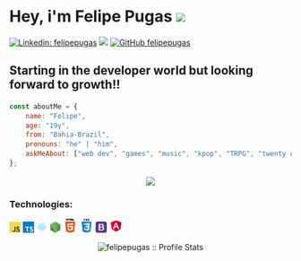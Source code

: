 
<h1>Hey, i'm Felipe Pugas <img src="https://media.giphy.com/media/3o6gE51uXycrKW6D84/giphy.gif" width="50"></h1>

[![Linkedin: felipepugas](https://img.shields.io/badge/-felipepugas-blue?style=flat-square&logo=Linkedin&logoColor=white&link=https://www.linkedin.com/in/felipepugas/)](https://www.linkedin.com/in/thaianebraga/)
[![](https://img.shields.io/badge/Gmail-felipepugas2%40gmail.com-red)](https://mail.google.com/mail/u/0/?tab=km#inbox)
[![GitHub felipepugas](https://img.shields.io/github/followers/felipepugas?label=follow&style=social)](https://github.com/felipepugas)

<h2> Starting in the developer world but looking forward to growth!!</h2> 
    
```javascript
const aboutMe = {
    name: "Felipe",
    age: "19y",
    from: "Bahia-Brazil",
    pronouns: "he" | "him",
    askMeAbout: ["web dev", "games", "music", "kpop", "TRPG", "twenty one pilots"],
};
```
<p align="center">
  <a href="https://media.giphy.com/media/Y4ak9Ki2GZCbJxAnJD/giphy.gif">
    <img
      align="center"
      height="250"
      widht="400"
      src="https://media.giphy.com/media/Y4ak9Ki2GZCbJxAnJD/giphy.gif"
    />
   </a>
 </p>   
 
<!--### Studying:-->
### Technologies:
<code><img height="20" src="https://raw.githubusercontent.com/github/explore/80688e429a7d4ef2fca1e82350fe8e3517d3494d/topics/javascript/javascript.png"></code>
<code><img height="20" src="https://raw.githubusercontent.com/github/explore/80688e429a7d4ef2fca1e82350fe8e3517d3494d/topics/typescript/typescript.png"></code>
<code><img height="20" src="https://raw.githubusercontent.com/github/explore/80688e429a7d4ef2fca1e82350fe8e3517d3494d/topics/react/react.png"></code>
<code><img height="20" src="https://raw.githubusercontent.com/github/explore/80688e429a7d4ef2fca1e82350fe8e3517d3494d/topics/nodejs/nodejs.png"></code> 
<code><img height="25" src="https://raw.githubusercontent.com/github/explore/80688e429a7d4ef2fca1e82350fe8e3517d3494d/topics/html/html.png"></code> 
<code><img height="25" src="https://raw.githubusercontent.com/github/explore/80688e429a7d4ef2fca1e82350fe8e3517d3494d/topics/css/css.png"></code>
<code><img height="20" src="https://raw.githubusercontent.com/github/explore/80688e429a7d4ef2fca1e82350fe8e3517d3494d/topics/bootstrap/bootstrap.png"></code>
<code><img height="25" src="https://raw.githubusercontent.com/github/explore/80688e429a7d4ef2fca1e82350fe8e3517d3494d/topics/angular/angular.png"></code>
<!-- <code><img height="25" src="https://raw.githubusercontent.com/shinokada/shinokada/master/assets/python.png"></code> -->

<p align="center"><img src="https://github-readme-stats.vercel.app/api?username=felipepugas&show_icons=true&theme=midnight-purple" alt="felipepugas :: Profile Stats" /></p>
